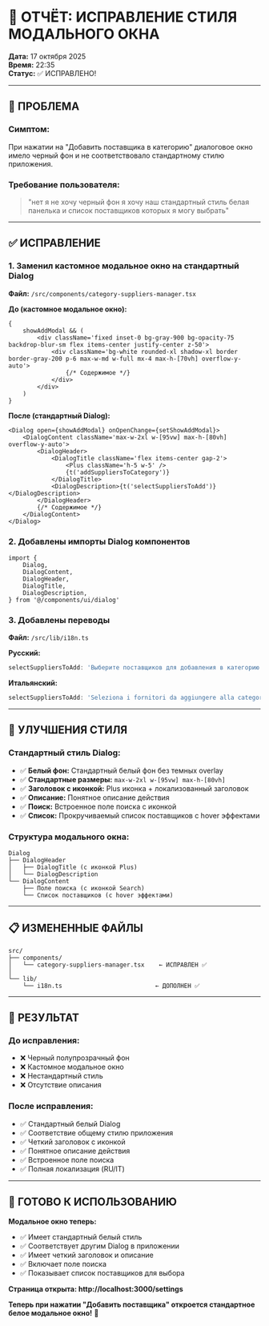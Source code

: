 # 🎨 ОТЧЁТ: ИСПРАВЛЕНИЕ СТИЛЯ МОДАЛЬНОГО ОКНА

**Дата:** 17 октября 2025  
**Время:** 22:35  
**Статус:** ✅ ИСПРАВЛЕНО!

---

## 🐛 ПРОБЛЕМА

### **Симптом:**

При нажатии на "Добавить поставщика в категорию" диалоговое окно имело черный фон и не соответствовало стандартному стилю приложения.

### **Требование пользователя:**

> "нет я не хочу черный фон я хочу наш стандартный стиль белая панелька и список поставщиков которых я могу выбрать"

---

## ✅ ИСПРАВЛЕНИЕ

### **1. Заменил кастомное модальное окно на стандартный Dialog**

**Файл:** `/src/components/category-suppliers-manager.tsx`

**До (кастомное модальное окно):**

```tsx
{
	showAddModal && (
		<div className='fixed inset-0 bg-gray-900 bg-opacity-75 backdrop-blur-sm flex items-center justify-center z-50'>
			<div className='bg-white rounded-xl shadow-xl border border-gray-200 p-6 max-w-md w-full mx-4 max-h-[70vh] overflow-y-auto'>
				{/* Содержимое */}
			</div>
		</div>
	)
}
```

**После (стандартный Dialog):**

```tsx
<Dialog open={showAddModal} onOpenChange={setShowAddModal}>
	<DialogContent className='max-w-2xl w-[95vw] max-h-[80vh] overflow-y-auto'>
		<DialogHeader>
			<DialogTitle className='flex items-center gap-2'>
				<Plus className='h-5 w-5' />
				{t('addSuppliersToCategory')}
			</DialogTitle>
			<DialogDescription>{t('selectSuppliersToAdd')}</DialogDescription>
		</DialogHeader>
		{/* Содержимое */}
	</DialogContent>
</Dialog>
```

### **2. Добавлены импорты Dialog компонентов**

```tsx
import {
	Dialog,
	DialogContent,
	DialogHeader,
	DialogTitle,
	DialogDescription,
} from '@/components/ui/dialog'
```

### **3. Добавлены переводы**

**Файл:** `/src/lib/i18n.ts`

**Русский:**

```typescript
selectSuppliersToAdd: 'Выберите поставщиков для добавления в категорию',
```

**Итальянский:**

```typescript
selectSuppliersToAdd: 'Seleziona i fornitori da aggiungere alla categoria',
```

---

## 🎨 УЛУЧШЕНИЯ СТИЛЯ

### **Стандартный стиль Dialog:**

- ✅ **Белый фон:** Стандартный белый фон без темных overlay
- ✅ **Стандартные размеры:** `max-w-2xl w-[95vw] max-h-[80vh]`
- ✅ **Заголовок с иконкой:** Plus иконка + локализованный заголовок
- ✅ **Описание:** Понятное описание действия
- ✅ **Поиск:** Встроенное поле поиска с иконкой
- ✅ **Список:** Прокручиваемый список поставщиков с hover эффектами

### **Структура модального окна:**

```
Dialog
├── DialogHeader
│   ├── DialogTitle (с иконкой Plus)
│   └── DialogDescription
└── DialogContent
    ├── Поле поиска (с иконкой Search)
    └── Список поставщиков (с hover эффектами)
```

---

## 📋 ИЗМЕНЕННЫЕ ФАЙЛЫ

```
src/
├── components/
│   └── category-suppliers-manager.tsx    ← ИСПРАВЛЕН ✅
│
└── lib/
    └── i18n.ts                          ← ДОПОЛНЕН ✅
```

---

## 🎯 РЕЗУЛЬТАТ

### **До исправления:**

- ❌ Черный полупрозрачный фон
- ❌ Кастомное модальное окно
- ❌ Нестандартный стиль
- ❌ Отсутствие описания

### **После исправления:**

- ✅ Стандартный белый Dialog
- ✅ Соответствие общему стилю приложения
- ✅ Четкий заголовок с иконкой
- ✅ Понятное описание действия
- ✅ Встроенное поле поиска
- ✅ Полная локализация (RU/IT)

---

## 🚀 ГОТОВО К ИСПОЛЬЗОВАНИЮ

**Модальное окно теперь:**

- ✅ Имеет стандартный белый стиль
- ✅ Соответствует другим Dialog в приложении
- ✅ Имеет четкий заголовок и описание
- ✅ Включает поле поиска
- ✅ Показывает список поставщиков для выбора

**Страница открыта: http://localhost:3000/settings**

**Теперь при нажатии "Добавить поставщика" откроется стандартное белое модальное окно!** 🎨
